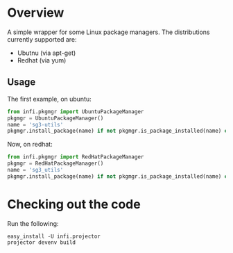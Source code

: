 Overview
========

A simple wrapper for some Linux package managers.
The distributions currently supported are:
* Ubutnu (via apt-get)
* Redhat (via yum)

Usage
-----

The first example, on ubuntu:
```python
from infi.pkgmgr import UbuntuPackageManager
pkgmgr = UbuntuPackageManager()
name = 'sg3-utils'
pkgmgr.install_package(name) if not pkgmgr.is_package_installed(name) else None
```

Now, on redhat:
```python
from infi.pkgmgr import RedHatPackageManager
pkgmgr = RedHatPackageManager()
name = 'sg3_utils'
pkgmgr.install_package(name) if not pkgmgr.is_package_installed(name) else None
```

Checking out the code
=====================

Run the following:

    easy_install -U infi.projector
    projector devenv build
